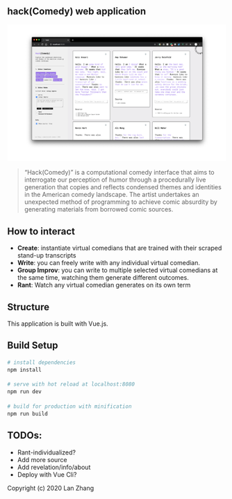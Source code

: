 ## hack(Comedy) web application

![cover image](/src/assets/img/Brand_Interface_group.png)

> “Hack(Comedy)” is a computational comedy interface that aims to interrogate our perception of humor through a procedurally live generation that copies and reflects condensed themes and identities in the American comedy landscape. The artist undertakes an unexpected method of programming to achieve comic absurdity by generating materials from borrowed comic sources.

## How to interact

- <b>Create</b>: instantiate virtual comedians that are trained with their scraped stand-up transcripts
- <b>Write</b>: you can freely write with any individual virtual comedian.
- <b>Group Improv</b>: you can write to multiple selected virtual comedians at the same time, watching them generate different outcomes.
- <b>Rant</b>: Watch any virtual comedian generates on its own term

## Structure

This application is built with Vue.js.

## Build Setup

``` bash
# install dependencies
npm install

# serve with hot reload at localhost:8080
npm run dev

# build for production with minification
npm run build
```


## TODOs:

- Rant-individualized?
- Add more source
- Add revelation/info/about
- Deploy with Vue Cli?

Copyright (c) 2020 Lan Zhang
